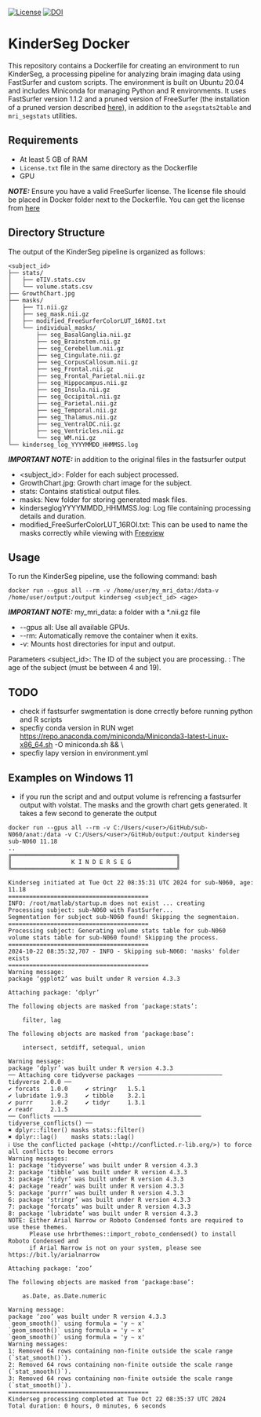 [![License](https://img.shields.io/badge/License-MIT-blue.svg)](https://opensource.org/licenses/MIT)
[![DOI](https://zenodo.org/badge/DOI/10.5281/zenodo.12773962.svg)](https://doi.org/10.5281/zenodo.12773962)


# KinderSeg Docker

This repository contains a Dockerfile for creating an environment to run KinderSeg, a processing pipeline for analyzing brain imaging data using FastSurfer and custom scripts. The environment is built on Ubuntu 20.04 and includes Miniconda for managing Python and R environments. It uses FastSurfer version 1.1.2 and a pruned version of FreeSurfer (the installation of a pruned version described [here](https://github.com/Deep-MI/FastSurfer/blob/v1.1.2/Docker/install_fs_pruned.sh)), in addition to the `asegstats2table` and `mri_segstats` utilities.


## Requirements

- At least 5 GB of RAM
- `License.txt` file in the same directory as the Dockerfile
- GPU 

 **_NOTE:_**  Ensure you have a valid FreeSurfer license. The license file should be placed in Docker folder next to the Dockerfile. You can get the license from [here](https://surfer.nmr.mgh.harvard.edu/registration.html)


## Directory Structure

The output of the KinderSeg pipeline is organized as follows:

```
<subject_id>
├── stats/
│   ├── eTIV.stats.csv
│   └── volume.stats.csv
├── GrowthChart.jpg
├── masks/
│   ├── T1.nii.gz
│   ├── seg_mask.nii.gz
│   ├── modified_FreeSurferColorLUT_16ROI.txt
│   └── individual_masks/
│       ├── seg_BasalGanglia.nii.gz
│       ├── seg_Brainstem.nii.gz
│       ├── seg_Cerebellum.nii.gz
│       ├── seg_Cingulate.nii.gz
│       ├── seg_CorpusCallosum.nii.gz
│       ├── seg_Frontal.nii.gz
│       ├── seg_Frontal_Parietal.nii.gz
│       ├── seg_Hippocampus.nii.gz
│       ├── seg_Insula.nii.gz
│       ├── seg_Occipital.nii.gz
│       ├── seg_Parietal.nii.gz
│       ├── seg_Temporal.nii.gz
│       ├── seg_Thalamus.nii.gz
│       ├── seg_VentralDC.nii.gz
│       ├── seg_Ventricles.nii.gz
│       └── seg_WM.nii.gz
└── kinderseg_log_YYYYMMDD_HHMMSS.log
```

 **_IMPORTANT NOTE:_** in addition to the original files in the fastsurfer output

- <subject_id>: Folder for each subject processed.
- GrowthChart.jpg: Growth chart image for the subject.
- stats: Contains statistical output files.
- masks: New folder for storing generated mask files.
- kinderseglogYYYYMMDD_HHMMSS.log: Log file containing processing details and duration.
- modified_FreeSurferColorLUT_16ROI.txt: This can be used to name the masks correctly while viewing with [Freeview](https://surfer.nmr.mgh.harvard.edu/fswiki/FreeviewGuide/FreeviewGeneralUsage)

## Usage
To run the KinderSeg pipeline, use the following command:
bash

```
docker run --gpus all --rm -v /home/user/my_mri_data:/data-v /home/user/output:/output kinderseg <subject_id> <age>
```
**_IMPORTANT NOTE:_** my_mri_data: a folder with a *.nii.gz file
- --gpus all: Use all available GPUs.
- --rm: Automatically remove the container when it exits.
- -v: Mounts host directories for input and output.

Parameters
<subject_id>: The ID of the subject you are processing.
<age>: The age of the subject (must be between 4 and 19).




## TODO 
- check if fastsurfer swgmentation is done crrectly before running python and R scripts
- specfiy conda version in RUN wget https://repo.anaconda.com/miniconda/Miniconda3-latest-Linux-x86_64.sh -O miniconda.sh && \
- specfiy lapy version in environment.yml



## Examples on Windows 11
- if you run the script and and output volume is refrencing a fastsurfer output with volstat. The masks and the growth chart gets generated. It takes a few second to generate the output

```
docker run --gpus all --rm -v C:/Users/<user>/GitHub/sub-N060/anat:/data -v C:/Users/<user>/GitHub/output:/output kinderseg sub-N060 11.18
..
╔═══════════════════════════════════════════════╗
║                 K I N D E R S E G             ║
╚═══════════════════════════════════════════════╝

Kinderseg initiated at Tue Oct 22 08:35:31 UTC 2024 for sub-N060, age: 11.18
========================================
INFO: /root/matlab/startup.m does not exist ... creating
Processing subject: sub-N060 with FastSurfer...
Segmentation for subject sub-N060 found! Skipping the segmentaion.
========================================
Processing subject: Generating volume stats table for sub-N060
volume stats table for sub-N060 found! Skipping the process.
========================================
2024-10-22 08:35:32,707 - INFO - Skipping sub-N060: 'masks' folder exists
========================================
Warning message:
package ‘ggplot2’ was built under R version 4.3.3 

Attaching package: ‘dplyr’

The following objects are masked from ‘package:stats’:

    filter, lag

The following objects are masked from ‘package:base’:

    intersect, setdiff, setequal, union

Warning message:
package ‘dplyr’ was built under R version 4.3.3 
── Attaching core tidyverse packages ──────────────────────── tidyverse 2.0.0 ──
✔ forcats   1.0.0     ✔ stringr   1.5.1
✔ lubridate 1.9.3     ✔ tibble    3.2.1
✔ purrr     1.0.2     ✔ tidyr     1.3.1
✔ readr     2.1.5     
── Conflicts ────────────────────────────────────────── tidyverse_conflicts() ──
✖ dplyr::filter() masks stats::filter()
✖ dplyr::lag()    masks stats::lag()
ℹ Use the conflicted package (<http://conflicted.r-lib.org/>) to force all conflicts to become errors
Warning messages:
1: package ‘tidyverse’ was built under R version 4.3.3 
2: package ‘tibble’ was built under R version 4.3.3 
3: package ‘tidyr’ was built under R version 4.3.3 
4: package ‘readr’ was built under R version 4.3.3 
5: package ‘purrr’ was built under R version 4.3.3 
6: package ‘stringr’ was built under R version 4.3.3 
7: package ‘forcats’ was built under R version 4.3.3 
8: package ‘lubridate’ was built under R version 4.3.3 
NOTE: Either Arial Narrow or Roboto Condensed fonts are required to use these themes.
      Please use hrbrthemes::import_roboto_condensed() to install Roboto Condensed and
      if Arial Narrow is not on your system, please see https://bit.ly/arialnarrow

Attaching package: ‘zoo’

The following objects are masked from ‘package:base’:

    as.Date, as.Date.numeric

Warning message:
package ‘zoo’ was built under R version 4.3.3 
`geom_smooth()` using formula = 'y ~ x'
`geom_smooth()` using formula = 'y ~ x'
`geom_smooth()` using formula = 'y ~ x'
Warning messages:
1: Removed 64 rows containing non-finite outside the scale range
(`stat_smooth()`). 
2: Removed 64 rows containing non-finite outside the scale range
(`stat_smooth()`). 
3: Removed 64 rows containing non-finite outside the scale range
(`stat_smooth()`). 
========================================
Kinderseg processing completed at Tue Oct 22 08:35:37 UTC 2024
Total duration: 0 hours, 0 minutes, 6 seconds

```


